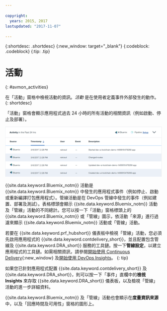 ```yaml
---

copyright:
  years: 2015, 2017
lastupdated: "2017-11-07"

---
```


{:shortdesc: .shortdesc}
{:new_window: target="_blank"}
{:codeblock: .codeblock}
{:tip: .tip}


# 活動
{: #avmon_activities}

在「活動」窗格中檢視活動的資訊。_活動_ 是在使用者定義事件外部發生的動作。
{: shortdesc}

「活動」窗格會顯示應用程式過去 24 小時的所有活動的相關資訊（例如啟動、停止及部署）。

![Availability Monitoring 儀表板上的「活動」窗格。](images/avmon_activity_pane.png)

{{site.data.keyword.Bluemix_notm}} 活動是 {{site.data.keyword.Bluemix_notm}} 中發生的應用程式事件（例如停止、啟動或重新編譯打包應用程式）。管線活動是在 DevOps 管線中發生的事件（例如建置、部署及測試）。表格標頭會顯示 {{site.data.keyword.Bluemix_notm}} 活動及「管線」活動的不同總計。您可以按一下「活動」窗格標頭上的 {{site.data.keyword.Bluemix_notm}} 或「管線」圖示，依活動「來源」進行過濾來顯示 {{site.data.keyword.Bluemix_notm}} 活動或「管線」活動。

若要在 {{site.data.keyword.prf_hubshort}} 儀表板中檢視「管線」活動，您必須先啟用應用程式的 {{site.data.keyword.contdelivery_short}}，並且配置包含管線及 {{site.data.keyword.DRA_short}} 服務的工具鏈。按一下**管線設定**，以建立應用程式的工具鏈。如需相關資訊，請參閱[開始使用 Continuous Delivery](../ContinuousDelivery/index.html "（在新分頁或視窗中開啟）"){:new_window} 及[開始使用 DevOps Insights](../DevOpsInsights/index.html#gettingstarted "（在新分頁或視窗中開啟）")。
{: tip}

如果您已針對應用程式配置 {{site.data.keyword.contdelivery_short}} 及 {{site.data.keyword.DRA_short}}，則可以按一下「事件」直欄中的**檢視 Insights** 來存取 {{site.data.keyword.DRA_short}} 儀表板，以及檢視「管線」活動的進一步詳細資料。

{{site.data.keyword.Bluemix_notm}} 及「管線」活動也會顯示在**度量資訊來源**中，以及「回應時間及可用性」窗格的圖形上。
